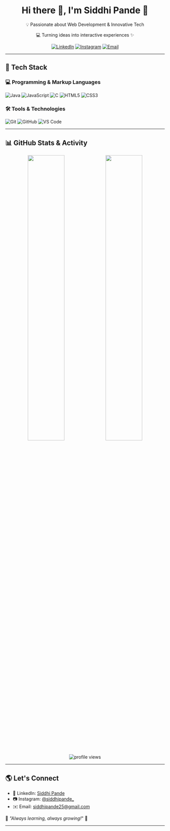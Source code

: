 <h1 align="center">Hi there 👋, I'm Siddhi Pande 🚀</h1>

<p align="center">💡 Passionate about Web Development & Innovative Tech </p>
<p align="center">💻 Turning ideas into interactive experiences ✨</p>

<p align="center">
  <a href="https://linkedin.com/in/siddhipande25" target="_blank"><img alt="LinkedIn" src="https://img.shields.io/badge/LinkedIn-0077B5?style=for-the-badge&logo=linkedin&logoColor=white" /></a>
  <a href="https://instagram.com/siddhipande_" target="_blank"><img alt="Instagram" src="https://img.shields.io/badge/Instagram-E4405F?style=for-the-badge&logo=instagram&logoColor=white" /></a>
  <a href="siddhipande25@gmail.com"><img alt="Email" src="https://img.shields.io/badge/Email-D14836?style=for-the-badge&logo=gmail&logoColor=white"></a>
</p>

---

## 🚀 Tech Stack

### 💻 Programming & Markup Languages
![Java](https://img.shields.io/badge/-Java-000?style=for-the-badge&logo=java)
![JavaScript](https://img.shields.io/badge/-JavaScript-F7DF1E?style=for-the-badge&logo=javascript&logoColor=black)
![C](https://img.shields.io/badge/-C-00599C?style=for-the-badge&logo=c&logoColor=white)
![HTML5](https://img.shields.io/badge/-HTML5-E34F26?style=for-the-badge&logo=html5&logoColor=white)
![CSS3](https://img.shields.io/badge/-CSS3-1572B6?style=for-the-badge&logo=css3&logoColor=white)

### 🛠️ Tools & Technologies
![Git](https://img.shields.io/badge/-Git-F05032?style=for-the-badge&logo=git&logoColor=white)
![GitHub](https://img.shields.io/badge/-GitHub-181717?style=for-the-badge&logo=github)
![VS Code](https://img.shields.io/badge/VS%20Code-007ACC?style=for-the-badge&logo=visual-studio-code&logoColor=white)

---

## 📊 GitHub Stats & Activity
<p align="center">
  <img width="48%" src="https://github-readme-stats.vercel.app/api?username=siddhipande25&show_icons=true&theme=radical" />
  <img width="48%" src="https://github-readme-streak-stats.herokuapp.com/?user=siddhipande25&theme=radical" />
</p>

<p align="center">
  <img src="https://komarev.com/ghpvc/?username=siddhipande25&style=flat-square&color=blue" alt="profile views"/>
</p>

---

## 🌎 Let's Connect
- 💼 LinkedIn: [Siddhi Pande](https://www.linkedin.com/in/siddhipande25/)
- 📷 Instagram: [@siddhipande_](https://instagram.com/siddhipande_)
- ✉️ Email: [siddhipande25@gmail.com](siddhipande@gmail.com)

🔹 _"Always learning, always growing!_" 🚀

---
